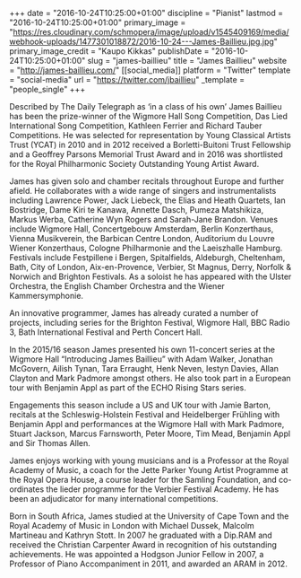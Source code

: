 +++
date = "2016-10-24T10:25:00+01:00"
discipline = "Pianist"
lastmod = "2016-10-24T10:25:00+01:00"
primary_image = "https://res.cloudinary.com/schmopera/image/upload/v1545409169/media/webhook-uploads/1477301018872/2016-10-24---James-Baillieu.jpg.jpg"
primary_image_credit = "Kaupo Kikkas"
publishDate = "2016-10-24T10:25:00+01:00"
slug = "james-baillieu"
title = "James Baillieu"
website = "http://james-baillieu.com/"
[[social_media]]
platform = "Twitter"
template = "social-media"
url = "https://twitter.com/jbaillieu"
_template = "people_single"
+++

Described by The Daily Telegraph as ‘in a class of his own’ James Baillieu has been the prize-winner of the Wigmore Hall Song Competition, Das Lied International Song Competition, Kathleen Ferrier and Richard Tauber Competitions. He was selected for representation by Young Classical Artists Trust (YCAT) in 2010 and in 2012 received a Borletti-Buitoni Trust Fellowship and a Geoffrey Parsons Memorial Trust Award and in 2016 was shortlisted for the Royal Philharmonic Society Outstanding Young Artist Award.

James has given solo and chamber recitals throughout Europe and further afield.  He collaborates with a wide range of singers and instrumentalists including Lawrence Power, Jack Liebeck, the Elias and Heath Quartets, Ian Bostridge, Dame Kiri te Kanawa, Annette Dasch, Pumeza Matshikiza, Markus Werba, Catherine Wyn Rogers and Sarah-Jane Brandon. Venues include Wigmore Hall, Concertgebouw Amsterdam, Berlin Konzerthaus, Vienna Musikverein, the Barbican Centre London, Auditorium du Louvre Wiener Konzerthaus, Cologne Philharmonie and the Laeiszhalle Hamburg. Festivals include Festpillene i Bergen, Spitalfields, Aldeburgh, Cheltenham, Bath, City of London, Aix-en-Provence, Verbier, St Magnus, Derry, Norfolk & Norwich and Brighton Festivals.  As a soloist he has appeared with the Ulster Orchestra, the English Chamber Orchestra and the Wiener Kammersymphonie.

An innovative programmer, James has already curated a number of projects, including series for the Brighton Festival, Wigmore Hall, BBC Radio 3, Bath International Festival and Perth Concert Hall.

In the 2015/16 season James presented his own 11-concert series at the Wigmore Hall “Introducing James Baillieu” with Adam Walker, Jonathan McGovern, Ailish Tynan, Tara Erraught, Henk Neven, Iestyn Davies, Allan Clayton and Mark Padmore amongst others. He also took part in a European tour with Benjamin Appl as part of the ECHO Rising Stars series.

Engagements this season include a US and UK tour with Jamie Barton, recitals at the Schleswig-Holstein Festival and Heidelberger Frühling with Benjamin Appl and performances at the Wigmore Hall with Mark Padmore, Stuart Jackson, Marcus Farnsworth, Peter Moore, Tim Mead, Benjamin Appl and Sir Thomas Allen.

James enjoys working with young musicians and is a Professor at the Royal Academy of Music, a coach for the Jette Parker Young Artist Programme at the Royal Opera House, a course leader for the Samling Foundation, and co-ordinates the lieder programme for the Verbier Festival Academy. He has been an adjudicator for many international competitions.

Born in South Africa, James studied at the University of Cape Town and the Royal Academy of Music in London with Michael Dussek, Malcolm Martineau and Kathryn Stott.  In 2007 he graduated with a Dip.RAM and received the Christian Carpenter Award in recognition of his outstanding achievements.  He was appointed a Hodgson Junior Fellow in 2007, a Professor of Piano Accompaniment in 2011, and awarded an ARAM in 2012.


